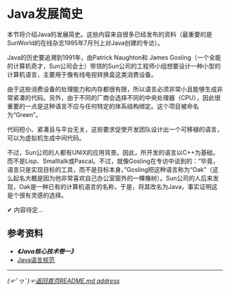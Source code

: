 # Java发展简史

本节将介绍Java的发展简史。这些内容来自很多已经发布的资料（最重要的是SunWorld的在线杂志1995年7月刊上对Java创建的专访）。

Java的历史要追溯到1991年，由Patrick Naughton和 James Gosling（一个全能的计算机奇才，Sun公司会士）带领的Sun公司的工程师小组想要设计一种小型的计算机语言，主要用于像有线电视转换盒这类消费设备。  

由于这些消费设备的处理能力和内存都很有限，所以语言必须非常小且能够生成非常紧凑的代码。另外，由于不同的厂商会选择不同的中央处理器（CPU），因此很重要的一点是这种语言不应与任何特定的体系结构绑定。这个项目被命名为“Green”。  

代码短小、紧凑且与平台无关，这些要求促使开发团队设计出一个可移植的语言，可以为虚拟机生成中间代码。  

不过，Sun公司的人都有UNIX的应用背景。因此，所开发的语言以C++为基础，而不是Lisp、Smalltalk或Pascal。不过，就像Gosling在专访中谈到的：“毕竟，语言只是实现目标的工具，而不是目标本身。”Gosling把这种语言称为“Oak”（这么起名大概是因为他非常喜欢自己办公室窗外的一棵橡树）。Sun公司的人后来发现，Oak是一种已有的计算机语言的名称，于是，将其改名为Java，事实证明这是个很有灵感的选择。  

✔ 内容待定...

## 参考资料
* ***《Java核心技术卷一》***
* [Java语言规范](https://docs.oracle.com/javase/specs/jls/se8/html/index.html)

___________
*(☞ﾟヮﾟ)☞[返回首页README.md address](https://github.com/fredomli/java-standard)*
